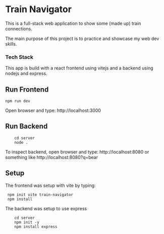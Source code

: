 # Train Navigator

This is a full-stack web application to show some (made up) train connections.

The main purpose of this project is to practice and showcase my web dev skills.

### Tech Stack

This app is build with a react frontend using vitejs and a backend using nodejs and express.

## Run Frontend

```
npm run dev
```

Open browser and type: http://localhost:3000

## Run Backend

```
    cd server
    node .
```

To inspect backend, open browser and type: http://localhost:8080
or something like
http://localhost:8080?q=bear

## Setup

The frontend was setup with vite by typing:

```
 npm init vite train-navigator
 npm install
```

The backend was setup to use express

```
    cd server
    npm init -y
    npm install express
```

